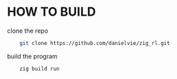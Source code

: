
# HOW TO BUILD

clone the repo
```sh
    git clone https://github.com/danielvie/zig_rl.git
```

build the program
```
    zig build run
```